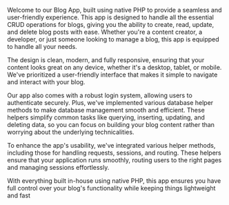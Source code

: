 Welcome to our Blog App, built using native PHP to provide a seamless and user-friendly experience. This app is designed to handle all the essential CRUD operations for blogs, giving you the ability to create, read, update, and delete blog posts with ease. Whether you're a content creator, a developer, or just someone looking to manage a blog, this app is equipped to handle all your needs.

The design is clean, modern, and fully responsive, ensuring that your content looks great on any device, whether it's a desktop, tablet, or mobile. We've prioritized a user-friendly interface that makes it simple to navigate and interact with your blog.

Our app also comes with a robust login system, allowing users to authenticate securely. Plus, we've implemented various database helper methods to make database management smooth and efficient. These helpers simplify common tasks like querying, inserting, updating, and deleting data, so you can focus on building your blog content rather than worrying about the underlying technicalities.

To enhance the app's usability, we've integrated various helper methods, including those for handling requests, sessions, and routing. These helpers ensure that your application runs smoothly, routing users to the right pages and managing sessions effortlessly.

With everything built in-house using native PHP, this app ensures you have full control over your blog's functionality while keeping things lightweight and fast
